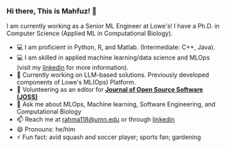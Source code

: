 ### Hi there, This is Mahfuz! 👋
I am currently working as a Senior ML Engineer at Lowe's! I have a Ph.D. in Computer Science (Applied ML in Computational Biology). 
- :computer: I am proficient in Python, R, and Matlab. (Intermediate: C++, Java).
- :computer: I am skilled in applied machine learning/data science and MLOps (visit my [linkedin](https://www.linkedin.com/in/mahfuzur-rahman-ahm/) for more information).
- 🔭 Currently working on LLM-based solutions. Previously developed components of Lowe's ML(Ops) Platform.
- 🌱 Volunteering as an editor for [**Journal of Open Source Software (JOSS)**](https://joss.theoj.org/)
- 💬 Ask me about MLOps, Machine learning, Software Engineering, and Computational Biology
- 📫 Reach me at rahma118@umn.edu or through [linkedin](https://www.linkedin.com/in/mahfuzur-rahman-ahm/)
- 😄 Pronouns: he/him
- ⚡ Fun fact: avid squash and soccer player; sports fan; gardening

<!--
**mahfuz05062/mahfuz05062** is a ✨ _special_ ✨ repository because its `README.md` (this file) appears on your GitHub profile.

Here are some ideas to get you started:

- 🔭 I’m currently working on ...
- 🌱 I’m currently learning ...
- 👯 I’m looking to collaborate on ...
- 🤔 I’m looking for help with ...
- 💬 Ask me about ...
- 📫 How to reach me: ...
- 😄 Pronouns: ...
- ⚡ Fun fact: ...

- Help: https://guides.github.com/pdfs/markdown-cheatsheet-online.pdf
- https://github.com/ikatyang/emoji-cheat-sheet/blob/master/README.md
- https://github.com/chienleow
-->
